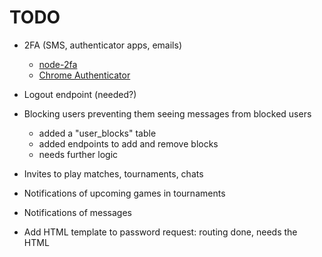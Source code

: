 # TODO

- 2FA (SMS, authenticator apps, emails)
  - [node-2fa](https://www.npmjs.com/package/node-2fa)
  - [Chrome Authenticator](https://chromewebstore.google.com/detail/autenticador/bhghoamapcdpbohphigoooaddinpkbai?hl=es)
- Logout endpoint (needed?)
- Blocking users preventing them seeing messages from blocked users
  - added a "user_blocks" table
  - added endpoints to add and remove blocks
  - needs further logic
- Invites to play matches, tournaments, chats
- Notifications of upcoming games in tournaments
- Notifications of messages

- Add HTML template to password request: routing done, needs the HTML
